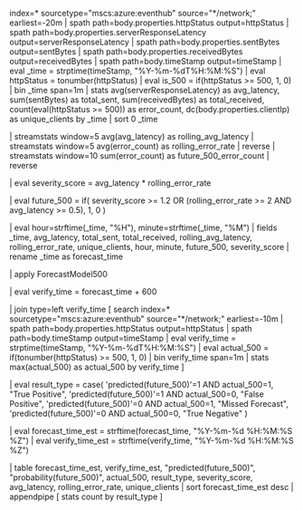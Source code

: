 index=* sourcetype="mscs:azure:eventhub" source="*/network;" earliest=-20m
| spath path=body.properties.httpStatus output=httpStatus
| spath path=body.properties.serverResponseLatency output=serverResponseLatency
| spath path=body.properties.sentBytes output=sentBytes
| spath path=body.properties.receivedBytes output=receivedBytes
| spath path=body.timeStamp output=timeStamp
| eval _time = strptime(timeStamp, "%Y-%m-%dT%H:%M:%S")
| eval httpStatus = tonumber(httpStatus)
| eval is_500 = if(httpStatus >= 500, 1, 0)
| bin _time span=1m
| stats 
    avg(serverResponseLatency) as avg_latency,
    sum(sentBytes) as total_sent,
    sum(receivedBytes) as total_received,
    count(eval(httpStatus >= 500)) as error_count,
    dc(body.properties.clientIp) as unique_clients
  by _time
| sort 0 _time

| streamstats window=5 avg(avg_latency) as rolling_avg_latency
| streamstats window=5 avg(error_count) as rolling_error_rate
| reverse
| streamstats window=10 sum(error_count) as future_500_error_count
| reverse

| eval severity_score = avg_latency * rolling_error_rate

| eval future_500 = if(
    severity_score >= 1.2
    OR (rolling_error_rate >= 2 AND avg_latency >= 0.5),
    1, 0
)

| eval hour=strftime(_time, "%H"), minute=strftime(_time, "%M")
| fields _time, avg_latency, total_sent, total_received, rolling_avg_latency, rolling_error_rate, unique_clients, hour, minute, future_500, severity_score
| rename _time as forecast_time

| apply ForecastModel500

| eval verify_time = forecast_time + 600

| join type=left verify_time 
    [
    search index=* sourcetype="mscs:azure:eventhub" source="*/network;" earliest=-10m
    | spath path=body.properties.httpStatus output=httpStatus
    | spath path=body.timeStamp output=timeStamp
    | eval verify_time = strptime(timeStamp, "%Y-%m-%dT%H:%M:%S")
    | eval actual_500 = if(tonumber(httpStatus) >= 500, 1, 0)
    | bin verify_time span=1m
    | stats max(actual_500) as actual_500 by verify_time
    ]

| eval result_type = case(
    'predicted(future_500)'=1 AND actual_500=1, "True Positive",
    'predicted(future_500)'=1 AND actual_500=0, "False Positive",
    'predicted(future_500)'=0 AND actual_500=1, "Missed Forecast",
    'predicted(future_500)'=0 AND actual_500=0, "True Negative"
)

| eval forecast_time_est = strftime(forecast_time, "%Y-%m-%d %H:%M:%S %Z")
| eval verify_time_est = strftime(verify_time, "%Y-%m-%d %H:%M:%S %Z")

| table forecast_time_est, verify_time_est, "predicted(future_500)", "probability(future_500)", actual_500, result_type, severity_score, avg_latency, rolling_error_rate, unique_clients
| sort forecast_time_est desc
| appendpipe [ stats count by result_type ]